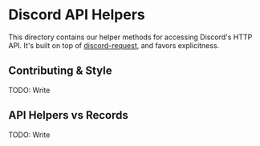 # Discord API Helpers

This directory contains our helper methods for accessing Discord's HTTP API. It's built on top of [discord-request](), and favors explicitness.

## Contributing & Style

TODO: Write

## API Helpers vs Records

TODO: Write
